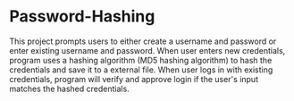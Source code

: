 # Password-Hashing
This project prompts users to either create a username and password or enter existing username and password.  When user enters new credentials, program uses a hashing algorithm (MD5 hashing algorithm) to hash the credentials and save it to a external file. When user logs in with existing credentials, program will verify and approve login if the user's input matches the hashed credentials. 
